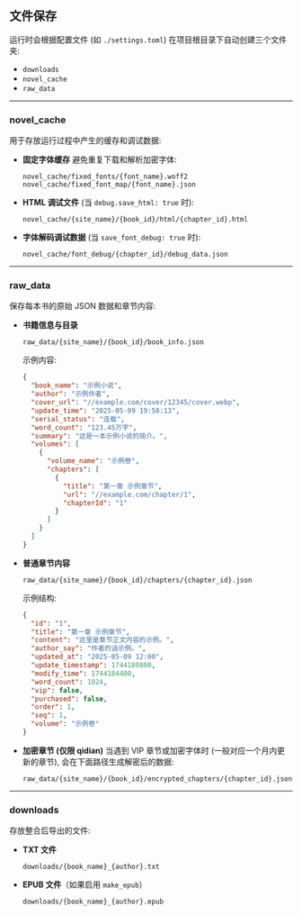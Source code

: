 ## 文件保存

运行时会根据配置文件 (如 `./settings.toml`) 在项目根目录下自动创建三个文件夹:

- `downloads`
- `novel_cache`
- `raw_data`

---

### novel_cache

用于存放运行过程中产生的缓存和调试数据:

- **固定字体缓存** 避免重复下载和解析加密字体:

  ```text
  novel_cache/fixed_fonts/{font_name}.woff2
  novel_cache/fixed_font_map/{font_name}.json
  ```

- **HTML 调试文件** (当 `debug.save_html: true` 时):

  ```text
  novel_cache/{site_name}/{book_id}/html/{chapter_id}.html
  ```

- **字体解码调试数据** (当 `save_font_debug: true` 时):

  ```text
  novel_cache/font_debug/{chapter_id}/debug_data.json
  ```

---

### raw_data

保存每本书的原始 JSON 数据和章节内容:

- **书籍信息与目录**

  ```text
  raw_data/{site_name}/{book_id}/book_info.json
  ```

  示例内容:

  ```json
  {
    "book_name": "示例小说",
    "author": "示例作者",
    "cover_url": "//example.com/cover/12345/cover.webp",
    "update_time": "2025-05-09 19:58:13",
    "serial_status": "连载",
    "word_count": "123.45万字",
    "summary": "这是一本示例小说的简介。",
    "volumes": [
      {
        "volume_name": "示例卷",
        "chapters": [
          {
            "title": "第一章 示例章节",
            "url": "//example.com/chapter/1",
            "chapterId": "1"
          }
        ]
      }
    ]
  }
  ```

- **普通章节内容**

  ```text
  raw_data/{site_name}/{book_id}/chapters/{chapter_id}.json
  ```

  示例结构:

  ```json
  {
    "id": "1",
    "title": "第一章 示例章节",
    "content": "这里是章节正文内容的示例。",
    "author_say": "作者的话示例。",
    "updated_at": "2025-05-09 12:00",
    "update_timestamp": 1744180800,
    "modify_time": 1744184400,
    "word_count": 1024,
    "vip": false,
    "purchased": false,
    "order": 1,
    "seq": 1,
    "volume": "示例卷"
  }
  ```

- **加密章节 (仅限 qidian)**
  当遇到 VIP 章节或加密字体时 (一般对应一个月内更新的章节), 会在下面路径生成解密后的数据:

  ```text
  raw_data/{site_name}/{book_id}/encrypted_chapters/{chapter_id}.json
  ```

---

### downloads

存放整合后导出的文件:

- **TXT 文件**

  ```text
  downloads/{book_name}_{author}.txt
  ```

- **EPUB 文件**（如果启用 `make_epub`）

  ```text
  downloads/{book_name}_{author}.epub
  ```
